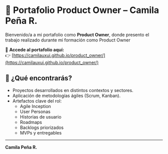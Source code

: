 # 🚀 Portafolio Product Owner – Camila Peña R.

Bienvenido/a a mi portafolio como **Product Owner**, donde presento el trabajo realizado durante mi formación como Product Owner

🔗 **Accede al portafolio aquí:**  
👉 [https://camilauxui.github.io/product_owner/](https://camilauxui.github.io/product_owner/)

## 📌 ¿Qué encontrarás?

- Proyectos desarrollados en distintos contextos y sectores.
- Aplicación de metodologías ágiles (Scrum, Kanban).
- Artefactos clave del rol:  
  - Agile Inception  
  - User Personas  
  - Historias de usuario  
  - Roadmaps  
  - Backlogs priorizados  
  - MVPs y entregables


---

**Camila Peña R.**  

